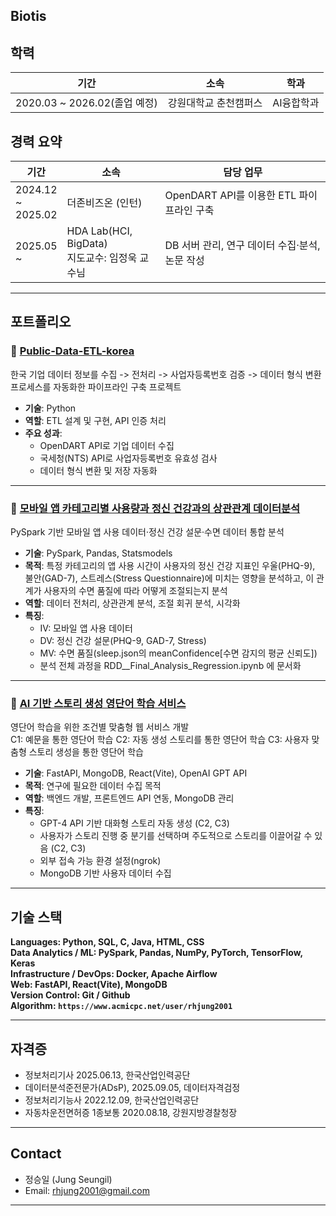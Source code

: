 ## Biotis

## 학력

| 기간 | 소속 | 학과 |
|------|------|-----------|
| 2020.03 ~ 2026.02(졸업 예정) | 강원대학교 춘천캠퍼스 | AI융합학과 |

## 경력 요약

| 기간 | 소속 | 담당 업무 |
|------|------|-----------|
| 2024.12  <br>~<br>  2025.02 | 더존비즈온 (인턴) | OpenDART API를 이용한 ETL 파이프라인 구축 |
| 2025.05  <br>~<br>         | HDA Lab(HCI, BigData)<br>지도교수: 임정욱 교수님 |  DB 서버 관리, 연구 데이터 수집·분석, 논문 작성 |

---

## 포트폴리오

### 🔹 [Public-Data-ETL-korea](https://github.com/Biotis/public-data-etl-korea_Douzone_Internship)

한국 기업 데이터 정보를 수집 -> 전처리 -> 사업자등록번호 검증 -> 데이터 형식 변환 프로세스를 자동화한 파이프라인 구축 프로젝트

- **기술**: Python
- **역할**: ETL 설계 및 구현, API 인증 처리
- **주요 성과**:
  - OpenDART API로 기업 데이터 수집
  - 국세청(NTS) API로 사업자등록번호 유효성 검사
  - 데이터 형식 변환 및 저장 자동화
---

### 🔹 [모바일 앱 카테고리별 사용량과 정신 건강과의 상관관계 데이터분석](https://github.com/Biotis/AppUsageMentalHealthAnalysis)

PySpark 기반 모바일 앱 사용 데이터·정신 건강 설문·수면 데이터 통합 분석

- **기술**: PySpark, Pandas, Statsmodels
- **목적**: 특정 카테고리의 앱 사용 시간이 사용자의 정신 건강 지표인 우울(PHQ-9), 불안(GAD-7), 스트레스(Stress Questionnaire)에 미치는 영향을 분석하고, 이 관계가 사용자의 수면 품질에 따라 어떻게 조절되는지 분석
- **역할**: 데이터 전처리, 상관관계 분석, 조절 회귀 분석, 시각화
- **특징**:
  - IV: 모바일 앱 사용 데이터
  - DV: 정신 건강 설문(PHQ-9, GAD-7, Stress)
  - MV: 수면 품질(sleep.json의 meanConfidence[수면 감지의 평균 신뢰도])
  - 분석 전체 과정을 RDD__Final_Analysis_Regression.ipynb 에 문서화

---


### 🔹 [AI 기반 스토리 생성 영단어 학습 서비스](https://github.com/Biotis/ITS-Interface-Preview)
영단어 학습을 위한 조건별 맞춤형 웹 서비스 개발<br>
C1: 예문을 통한 영단어 학습 C2: 자동 생성 스토리를 통한 영단어 학습 C3: 사용자 맞춤형 스토리 생성을 통한 영단어 학습

- **기술**: FastAPI, MongoDB, React(Vite), OpenAI GPT API
- **목적**: 연구에 필요한 데이터 수집 목적
- **역할**: 백엔드 개발, 프론트엔드 API 연동, MongoDB 관리
- **특징**:
  - GPT-4 API 기반 대화형 스토리 자동 생성 (C2, C3)
  - 사용자가 스토리 진행 중 분기를 선택하며 주도적으로 스토리를 이끌어갈 수 있음 (C2, C3)
  - 외부 접속 가능 환경 설정(ngrok)
  - MongoDB 기반 사용자 데이터 수집

---

## 기술 스택

**Languages: Python, SQL, C, Java, HTML, CSS**<br>
**Data Analytics / ML: PySpark, Pandas, NumPy, PyTorch, TensorFlow, Keras**<br>
**Infrastructure / DevOps: Docker, Apache Airflow**<br>
**Web: FastAPI, React(Vite), MongoDB**<br>
**Version Control: Git / Github**<br>
**Algorithm: `https://www.acmicpc.net/user/rhjung2001`**<br>

---

## 자격증

- 정보처리기사 2025.06.13, 한국산업인력공단
- 데이터분석준전문가(ADsP), 2025.09.05, 데이터자격검정
- 정보처리기능사 2022.12.09, 한국산업인력공단
- 자동차운전면허증 1종보통 2020.08.18, 강원지방경찰청장

---

## Contact

- 정승일 (Jung Seungil)
- Email: rhjung2001@gmail.com
  
---

<!--
**Biotis/Biotis** is a ✨ _special_ ✨ repository because its `README.md` (this file) appears on your GitHub profile.

Here are some ideas to get you started:

- 🔭 I’m currently working on ...
- 🌱 I’m currently learning ...
- 👯 I’m looking to collaborate on ...
- 🤔 I’m looking for help with ...
- 💬 Ask me about ...
- 📫 How to reach me: ...
- 😄 Pronouns: ...
- ⚡ Fun fact: ...
-->
